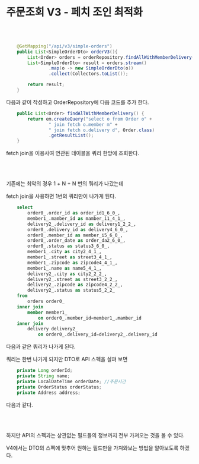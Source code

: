 # 주문조회 V3 - 페치 조인 최적화

<br><Br>

```java
    @GetMapping("/api/v3/simple-orders")
    public List<SimpleOrderDto> orderV3(){
        List<Order> orders = orderRepository.findAllWithMemberDelivery();
        List<SimpleOrderDto> result = orders.stream()
                .map(o -> new SimpleOrderDto(o))
                .collect(Collectors.toList());

        return result;
    }
```
다음과 같이 작성하고 OrderRepository에 다음 코드를 추가 한다.

```java
    public List<Order> findAllWithMemberDelivery() {
        return em.createQuery("select o from Order o" +
                " join fetch o.member m" +
                " join fetch o.delivery d", Order.class)
                .getResultList();
    }
```

fetch join을 이용사여 연관된 테이블을 쿼리 한방에 조회한다.

<br><Br>

기존에는 최악의 경우 1 + N + N 번의 쿼리가 나갔는데 

fetch join을 사용하면 1번의 쿼리만이 나가게 된다.

```sql
    select
        order0_.order_id as order_id1_6_0_,
        member1_.mamber_id as mamber_i1_4_1_,
        delivery2_.delivery_id as delivery1_2_2_,
        order0_.delivery_id as delivery4_6_0_,
        order0_.member_id as member_i5_6_0_,
        order0_.order_date as order_da2_6_0_,
        order0_.status as status3_6_0_,
        member1_.city as city2_4_1_,
        member1_.street as street3_4_1_,
        member1_.zipcode as zipcode4_4_1_,
        member1_.name as name5_4_1_,
        delivery2_.city as city2_2_2_,
        delivery2_.street as street3_2_2_,
        delivery2_.zipcode as zipcode4_2_2_,
        delivery2_.status as status5_2_2_ 
    from
        orders order0_ 
    inner join
        member member1_ 
            on order0_.member_id=member1_.mamber_id 
    inner join
        delivery delivery2_ 
            on order0_.delivery_id=delivery2_.delivery_id
```

다음과 같은 쿼리가 나가게 된다.

쿼리는 한번 나가게 되지만 DTO로 API 스펙을 살펴 보면

```java
    private Long orderId;
    private String name;
    private LocalDateTime orderDate; //주문시간
    private OrderStatus orderStatus;
    private Address address;
```
다음과 같다.

<br><Br>

하지만 API의 스펙과는 상관없는 필드들의 정보까지 전부 가져오는 것을 볼 수 있다.

V4에서는 DTO의 스펙에 맞추어 원하는 필드만을 가져와보는 방법을 알아보도록 하겠다.



